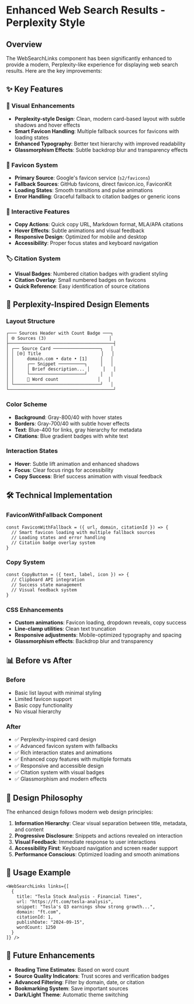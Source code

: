 # Enhanced Web Search Results - Perplexity Style

## Overview

The WebSearchLinks component has been significantly enhanced to provide a modern, Perplexity-like experience for displaying web search results. Here are the key improvements:

## ✨ Key Features

### 🎨 Visual Enhancements
- **Perplexity-style Design**: Clean, modern card-based layout with subtle shadows and hover effects
- **Smart Favicon Handling**: Multiple fallback sources for favicons with loading states
- **Enhanced Typography**: Better text hierarchy with improved readability
- **Glassmorphism Effects**: Subtle backdrop blur and transparency effects

### 🔧 Favicon System
- **Primary Source**: Google's favicon service (`s2/favicons`)
- **Fallback Sources**: GitHub favicons, direct favicon.ico, FaviconKit
- **Loading States**: Smooth transitions and pulse animations
- **Error Handling**: Graceful fallback to citation badges or generic icons

### 📱 Interactive Features
- **Copy Actions**: Quick copy URL, Markdown format, MLA/APA citations
- **Hover Effects**: Subtle animations and visual feedback
- **Responsive Design**: Optimized for mobile and desktop
- **Accessibility**: Proper focus states and keyboard navigation

### 🏷️ Citation System
- **Visual Badges**: Numbered citation badges with gradient styling
- **Citation Overlay**: Small numbered badges on favicons
- **Quick Reference**: Easy identification of source citations

## 🎯 Perplexity-Inspired Design Elements

### Layout Structure
```
┌─── Sources Header with Count Badge ───┐
│ 🌐 Sources (3)                        │
├────────────────────────────────────────┤
│ ┌── Source Card ──────────────────┐   │
│ │ [🌐] Title                       │   │
│ │     domain.com • date • [1]     │   │
│ │     ┌── Snippet ──────────┐     │   │
│ │     │ Brief description... │     │   │
│ │     └─────────────────────┘     │   │
│ │     📄 Word count               │   │
│ └─────────────────────────────────┘   │
└────────────────────────────────────────┘
```

### Color Scheme
- **Background**: Gray-800/40 with hover states
- **Borders**: Gray-700/40 with subtle hover effects
- **Text**: Blue-400 for links, gray hierarchy for metadata
- **Citations**: Blue gradient badges with white text

### Interaction States
- **Hover**: Subtle lift animation and enhanced shadows
- **Focus**: Clear focus rings for accessibility
- **Copy Success**: Brief success animation with visual feedback

## 🛠️ Technical Implementation

### FaviconWithFallback Component
```tsx
const FaviconWithFallback = ({ url, domain, citationId }) => {
  // Smart favicon loading with multiple fallback sources
  // Loading states and error handling
  // Citation badge overlay system
}
```

### Copy System
```tsx
const CopyButton = ({ text, label, icon }) => {
  // Clipboard API integration
  // Success state management
  // Visual feedback system
}
```

### CSS Enhancements
- **Custom animations**: Favicon loading, dropdown reveals, copy success
- **Line-clamp utilities**: Clean text truncation
- **Responsive adjustments**: Mobile-optimized typography and spacing
- **Glassmorphism effects**: Backdrop blur and transparency

## 📊 Before vs After

### Before
- Basic list layout with minimal styling
- Limited favicon support
- Basic copy functionality
- No visual hierarchy

### After
- ✅ Perplexity-inspired card design
- ✅ Advanced favicon system with fallbacks
- ✅ Rich interaction states and animations
- ✅ Enhanced copy features with multiple formats
- ✅ Responsive and accessible design
- ✅ Citation system with visual badges
- ✅ Glassmorphism and modern effects

## 🎨 Design Philosophy

The enhanced design follows modern web design principles:

1. **Information Hierarchy**: Clear visual separation between title, metadata, and content
2. **Progressive Disclosure**: Snippets and actions revealed on interaction
3. **Visual Feedback**: Immediate response to user interactions
4. **Accessibility First**: Keyboard navigation and screen reader support
5. **Performance Conscious**: Optimized loading and smooth animations

## 🔧 Usage Example

```tsx
<WebSearchLinks links={[
  {
    title: "Tesla Stock Analysis - Financial Times",
    url: "https://ft.com/tesla-analysis",
    snippet: "Tesla's Q3 earnings show strong growth...",
    domain: "ft.com",
    citationId: 1,
    publishDate: "2024-09-15",
    wordCount: 1250
  }
]} />
```

## 🚀 Future Enhancements

- **Reading Time Estimates**: Based on word count
- **Source Quality Indicators**: Trust scores and verification badges
- **Advanced Filtering**: Filter by domain, date, or citation
- **Bookmarking System**: Save important sources
- **Dark/Light Theme**: Automatic theme switching